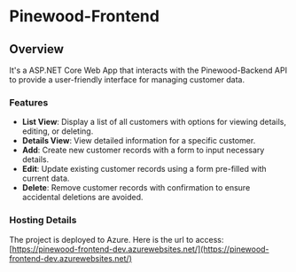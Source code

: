 # Pinewood-Frontend

## Overview

It's a ASP.NET Core Web App that interacts with the Pinewood-Backend API to provide a user-friendly interface for managing customer data.

### Features

- **List View**: Display a list of all customers with options for viewing details, editing, or deleting.
- **Details View**: View detailed information for a specific customer.
- **Add**: Create new customer records with a form to input necessary details.
- **Edit**: Update existing customer records using a form pre-filled with current data.
- **Delete**: Remove customer records with confirmation to ensure accidental deletions are avoided.

### Hosting Details

The project is deployed to Azure. Here is the url to access: [https://pinewood-frontend-dev.azurewebsites.net/](https://pinewood-frontend-dev.azurewebsites.net/)

